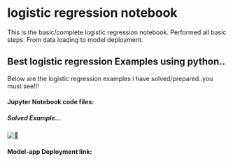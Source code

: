 # logistic regression notebook
 This is the basic/complete logistic regression notebook. Performed all basic steps. From data loading to model deployment.

## Best logistic regression Examples using python..

Below are the logistic regression examples i have solved/prepared..you must see!!!

#### Jupyter Notebook code files:

##### Solved Example...

![:link:](https://github.com/ShrikantUppin/2_logistic-regression-notebook/blob/main/clicked%20on%20Ad%20.ipynb&target=_blank)


#### Model-app Deployment link:



